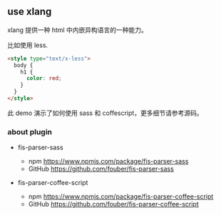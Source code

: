 ## use xlang

xlang 提供一种 html 中内嵌异构语言的一种能力。

比如使用 less.

```html
<style type="text/x-less">
  body {
    h1 {
      color: red;
    }
  }
</style>
```

此 demo 演示了如何使用 sass 和 coffescript，更多细节请参考源码。

### about plugin

- fis-parser-sass
    - npm https://www.npmjs.com/package/fis-parser-sass
    - GitHub https://github.com/fouber/fis-parser-sass

- fis-parser-coffee-script
    - npm https://www.npmjs.com/package/fis-parser-coffee-script
    - GitHub https://github.com/fouber/fis-parser-coffee-script
